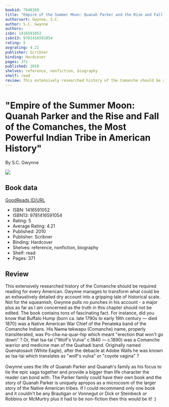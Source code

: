 ```yaml
---
bookid: 7648269
title: "Empire of the Summer Moon: Quanah Parker and the Rise and Fall of the Comanches, the Most Powerful Indian Tribe in American History"
authorsort: Gwynne, S.C.
author: S.C. Gwynne
authors: 
isbn: 1416591052
isbn13: 9781416591054
rating: 5
avgrating: 4.21
publisher: Scribner
binding: Hardcover
pages: 371
published: 2010
shelves: reference, nonfiction, biography
shelf: read
review: This extensively researched history of the Comanche should be required reading for every American. Gwynne manages to transform what could be an exhaustively detailed dry account into a gripping tale of historical scale. Not for the squeamish, Gwynne pulls no punches in his account - a major plus as far as I am concerned as the truth in this chapter should not be edited. The book contains tons of fascinating fact. For instance, did you know that Buffalo Hump (born ca. late 1790s to early 19th century — died 1870) was a Native American War Chief of the Penateka band of the Comanche Indians. His Nʉmʉ tekwapu (Comanche) name, properly transliterated, was Po-cha-na-quar-hip which meant "erection that won't go down" ? Or, that Isa-tai ("Wolf's Vulva" c.1840 — c.1890) was a Comanche warrior and medicine man of the Quahadi band. Originally named Quenatosavit (White Eagle), after the debacle at Adobe Walls he was known as Isa-tai which translates as "wolf's vulva" or "coyote vagina" ?<br/><br/>Gwynne uses the life of Quanah Parker and Quanah's family as his focus to tie the epic saga together and provide a bigger than life character the reader can bond with. The Parker family could have their own book and the story of Quanah Parker is uniquely apropos as a microcosm of the larger story of the Native American tribes. If I could recommend only one book and it couldn't be any Brautigan or Vonnegut or Dick or Steinbeck or Robbins or McMurtry plus it had to be non-fiction then this would be it! :)
---
```


# "Empire of the Summer Moon: Quanah Parker and the Rise and Fall of the Comanches, the Most Powerful Indian Tribe in American History"

By S.C. Gwynne

![](../../1395176404l/7648269.jpg)

## Book data

[GoodReads ID/URL](https://www.goodreads.com/book/show/7648269)

- ISBN: 1416591052
- ISBN13: 9781416591054
- Rating: 5
- Average Rating: 4.21
- Published: 2010
- Publisher: Scribner
- Binding: Hardcover
- Shelves: reference, nonfiction, biography
- Shelf: read
- Pages: 371

## Review

This extensively researched history of the Comanche should be required reading for every American. Gwynne manages to transform what could be an exhaustively detailed dry account into a gripping tale of historical scale. Not for the squeamish, Gwynne pulls no punches in his account - a major plus as far as I am concerned as the truth in this chapter should not be edited. The book contains tons of fascinating fact. For instance, did you know that Buffalo Hump (born ca. late 1790s to early 19th century — died 1870) was a Native American War Chief of the Penateka band of the Comanche Indians. His Nʉmʉ tekwapu (Comanche) name, properly transliterated, was Po-cha-na-quar-hip which meant "erection that won't go down" ? Or, that Isa-tai ("Wolf's Vulva" c.1840 — c.1890) was a Comanche warrior and medicine man of the Quahadi band. Originally named Quenatosavit (White Eagle), after the debacle at Adobe Walls he was known as Isa-tai which translates as "wolf's vulva" or "coyote vagina" ?<br/><br/>Gwynne uses the life of Quanah Parker and Quanah's family as his focus to tie the epic saga together and provide a bigger than life character the reader can bond with. The Parker family could have their own book and the story of Quanah Parker is uniquely apropos as a microcosm of the larger story of the Native American tribes. If I could recommend only one book and it couldn't be any Brautigan or Vonnegut or Dick or Steinbeck or Robbins or McMurtry plus it had to be non-fiction then this would be it! :)

